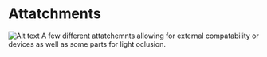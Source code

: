 # Attatchments
![Alt text](Resources/Renders/Basic_Renders/Render_(Attatchments).png)
A few different attatchemnts allowing for external compatability or devices as well as some parts for light oclusion.
